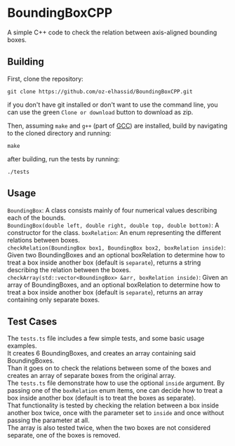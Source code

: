 # BoundingBoxCPP
A simple C++ code to check the relation between axis-aligned bounding boxes.

## Building
First, clone the repository:
```
git clone https://github.com/oz-elhassid/BoundingBoxCPP.git
```
if you don't have git installed or don't want to use the command line, you can use the green `Clone or download` button to download as zip.

Then, assuming `make` and `g++` (part of [GCC](https://gcc.gnu.org/)) are installed, build by navigating to the cloned directory and running:
```
make
```
after building, run the tests by running:
```
./tests
```
## Usage
`BoundingBox`: A class consists mainly of four numerical values describing each of the bounds.  
`BoundingBox(double left, double right, double top, double bottom)`: A constructor for the class.
`boxRelation`: An enum representing the different relations between boxes.   
`checkRelation(BoundingBox box1, BoundingBox box2, boxRelation inside)`: Given two BoundingBoxes and an optional boxRelation to determine how to treat a box inside another box (default is `separate`), returns a string describing the relation between the boxes.  
`checkArray(std::vector<BoundingBox> &arr, boxRelation inside)`: Given an array of BoundingBoxes, and an optional boxRelation to determine how to treat a box inside another box (default is `separate`), returns an array containing only separate boxes.

## Test Cases
The `tests.ts` file includes a few simple tests, and some basic usage examples.  
It creates 6 BoundingBoxes, and creates an array containing said BoundingBoxes.  
Than it goes on to check the relations between some of the boxes and creates an array of separate boxes from the original array.  
The `tests.ts` file demonstrate how to use the optional `inside` argument. By passing one of the `boxRelation` enum items, one can decide how to treat a box inside another box (default is to treat the boxes as separate).  
That functionality is tested by checking the relation between a box inside another box twice, once with the parameter set to `inside` and once without passing the parameter at all.  
The array is also tested twice, when the two boxes are not considered separate, one of the boxes is removed.
